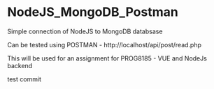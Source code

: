 # NodeJS_MongoDB_Postman

Simple connection of NodeJS to MongoDB databsase

Can be tested using POSTMAN - http://localhost/api/post/read.php

This will be used for an assignment for PROG8185 - VUE and NodeJs backend

test commit
